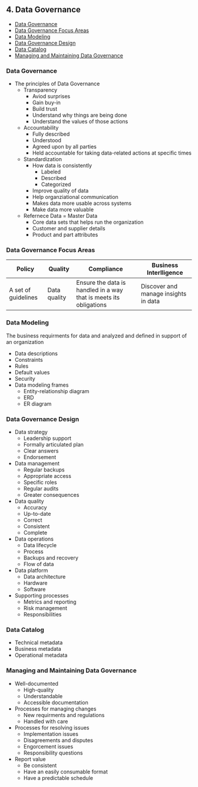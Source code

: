 ## 4. Data Governance
- [Data Governance](#data-governance)
- [Data Governance Focus Areas](#data-governance-focus-areas)
- [Data Modeling](#data-modeling)
- [Data Governance Design](#data-governance-design)
- [Data Catalog](#data-catalog)
- [Managing and Maintaining Data Governance](#managing-and-maintaining-data-governance)

### Data Governance
- The principles of Data Governance 
	- Transparency
		-  Aviod surprises
		-  Gain buy-in
		- Build trust
		- Understand why things are being done
		- Understand the values of those actions 
	- Accountability
		- Fully described 
		- Understood
		- Agreed upon by all parties 
		- Held accountable for taking data-related actions at specific times 
	- Standardization 
		- How data is consistently 
			- Labeled
			- Described 
			- Categorized 
		- Improve quality of data
		- Help organziational communication
		- Makes data more usable across systems 
		- Make data more valuable 
	- Refernece Data = Master Data
		- Core data sets that helps run the organization
		- Customer and supplier details 
		- Product and part attributes 

### Data Governance Focus Areas 

Policy|Quality|Compliance|Business Interlligence
---|---|---|---|
A set of guidelines | Data quality| Ensure the data is handled in a way that is meets its obligations| Discover and manage insights in data

### Data Modeling 
The business requirments for data and analyzed and defined in support of an organization 
- Data descriptions
- Constraints
- Rules 
- Default values
- Security 
- Data modeling frames
	- Entity-relationship diagram
	- ERD
	- ER diagram

### Data Governance Design 
- Data strategy 
	- Leadership support 
	- Formally articulated plan
	- Clear answers 
	- Endorsement 
- Data management 
	- Regular backups 
	- Appropriate access
	- Specific roles
	- Regular audits
	- Greater consequences
- Data quality 
	- Accuracy 
	- Up-to-date
	- Correct 
	- Consistent
	- Complete 
- Data operations
	- Data lifecycle
	- Process
	- Backups and recovery
	- Flow of data
- Data platform 
	- Data architecture
	- Hardware
	- Software
- Supporting processes
	- Metrics and reporting
	- Risk management 
	- Responsibilities 

### Data Catalog 
- Technical metadata
- Business metadata
- Operational metadata

### Managing and Maintaining Data Governance
- Well-documented 
	- High-quality 
	- Understandable
	- Accessible documentation 
- Processes for managing changes
	- New requirments and regulations 
	- Handled with care
- Processes for resolving issues
	- Implementation issues
	- Disagreements and disputes
	- Engorcement issues
	- Responsibility questions 
- Report value
	- Be consistent
	- Have an easily consumable format
	- Have a predictable schedule 
